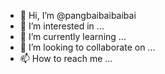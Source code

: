 - 👋 Hi, I’m @pangbaibaibaibai
- 👀 I’m interested in ...
- 🌱 I’m currently learning ...
- 💞️ I’m looking to collaborate on ...
- 📫 How to reach me ...

<!---
pangbaibaibaibai/pangbaibaibaibai is a ✨ special ✨ repository because its `README.md` (this file) appears on your GitHub profile.
You can click the Preview link to take a look at your changes.
--->
